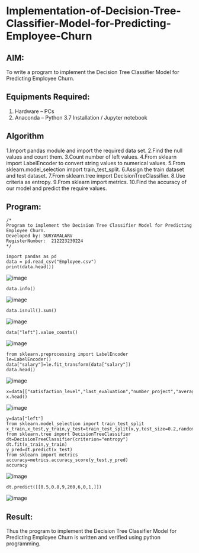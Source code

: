 # Implementation-of-Decision-Tree-Classifier-Model-for-Predicting-Employee-Churn

## AIM:
To write a program to implement the Decision Tree Classifier Model for Predicting Employee Churn.

## Equipments Required:
1. Hardware – PCs
2. Anaconda – Python 3.7 Installation / Jupyter notebook

## Algorithm
1.Import pandas module and import the required data set.
2.Find the null values and count them.
3.Count number of left values.
4.From sklearn import LabelEncoder to convert string values to numerical values.
5.From sklearn.model_selection import train_test_split.
6.Assign the train dataset and test dataset.
7.From sklearn.tree import DecisionTreeClassifier.
8.Use criteria as entropy.
9.From sklearn import metrics.
10.Find the accuracy of our model and predict the require values.
## Program:
```
/*
Program to implement the Decision Tree Classifier Model for Predicting Employee Churn.
Developed by: SURYAMALARV
RegisterNumber:  212223230224
*/

import pandas as pd
data = pd.read_csv("Employee.csv")
print(data.head())
```
![image](https://github.com/user-attachments/assets/ca6f285f-9e58-4faa-8aa4-389ee511cbfe)

```
data.info()
```
![image](https://github.com/user-attachments/assets/1944cfd8-e622-47fd-ad8c-0f65560b707e)
```
data.isnull().sum()
```
![image](https://github.com/user-attachments/assets/899f2bbd-5fc8-40a8-b9bb-13a96c5a8cbe)
```
data["left"].value_counts()
```
![image](https://github.com/user-attachments/assets/c7509eb0-276f-4887-82cd-a22a1de05370)
```
from sklearn.preprocessing import LabelEncoder
le=LabelEncoder()
data["salary"]=le.fit_transform(data["salary"])
data.head()
```
![image](https://github.com/user-attachments/assets/46c13a68-6fb5-4b7f-a6cd-29c34da70563)
```
x=data[["satisfaction_level","last_evaluation","number_project","average_montly_hours","Work_accident","promotion_last_5years","salary"]]
x.head()
```
![image](https://github.com/user-attachments/assets/289121f9-5fb2-4dbe-85b4-155e7bb89ffb)
```
y=data["left"]
from sklearn.model_selection import train_test_split
x_train,x_test,y_train,y_test=train_test_split(x,y,test_size=0.2,random_state=1)
from sklearn.tree import DecisionTreeClassifier
dt=DecisionTreeClassifier(criterion="entropy")
dt.fit(x_train,y_train)
y_pred=dt.predict(x_test)
from sklearn import metrics
accuracy=metrics.accuracy_score(y_test,y_pred)
accuracy
```
![image](https://github.com/user-attachments/assets/076202d1-66e1-4cdf-bb36-0d808fe492a7)
```
dt.predict([[0.5,0.8,9,260,6,0,1,]])
```
![image](https://github.com/user-attachments/assets/8306fb49-ddff-4f2f-ac38-cc7d95b0598a)

## Result:
Thus the program to implement the  Decision Tree Classifier Model for Predicting Employee Churn is written and verified using python programming.
